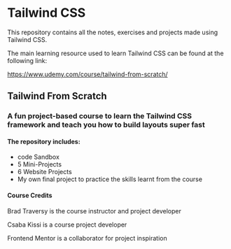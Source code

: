 # Tailwind CSS

This repository contains all the notes, exercises and projects made using Tailwind CSS.

The main learning resource used to learn Tailwind CSS can be found at the following link:

https://www.udemy.com/course/tailwind-from-scratch/

## Tailwind From Scratch

### A fun project-based course to learn the Tailwind CSS framework and teach you how to build layouts super fast

#### The repository includes:

* code Sandbox
* 5 Mini-Projects
* 6 Website Projects
* My own final project to practice the skills learnt from the course

#### Course Credits

Brad Traversy is the course instructor and project developer

Csaba Kissi is a course project developer

Frontend Mentor is a collaborator for project inspiration
